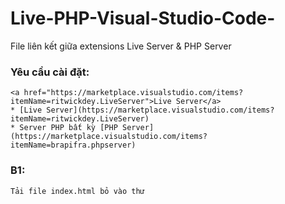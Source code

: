 # Live-PHP-Visual-Studio-Code-

File liên kết giữa extensions Live Server &amp; PHP Server

### Yêu cầu cài đặt:

    <a href="https://marketplace.visualstudio.com/items?itemName=ritwickdey.LiveServer">Live Server</a>
    * [Live Server](https://marketplace.visualstudio.com/items?itemName=ritwickdey.LiveServer)
    * Server PHP bất kỳ [PHP Server](https://marketplace.visualstudio.com/items?itemName=brapifra.phpserver)

### B1:

    Tải file index.html bỏ vào thư
